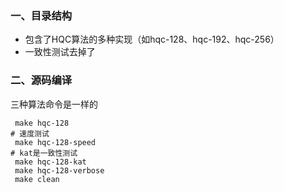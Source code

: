 ### 一、目录结构
- 包含了HQC算法的多种实现（如hqc-128、hqc-192、hqc-256）
- 一致性测试去掉了
### 二、源码编译
三种算法命令是一样的
```shell
 make hqc-128
# 速度测试
 make hqc-128-speed
# kat是一致性测试
 make hqc-128-kat
 make hqc-128-verbose
 make clean
```
